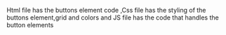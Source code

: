 Html file has the buttons element code
,Css file has the styling of the buttons element,grid and colors
and JS file has the code that handles the button elements
